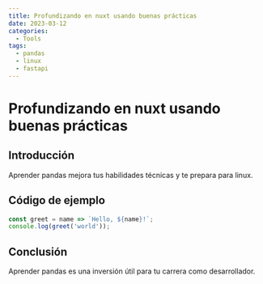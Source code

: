 ```yaml
---
title: Profundizando en nuxt usando buenas prácticas
date: 2023-03-12
categories:
  - Tools
tags:
  - pandas
  - linux
  - fastapi
---
```


# Profundizando en nuxt usando buenas prácticas

## Introducción

Aprender pandas mejora tus habilidades técnicas y te prepara para linux.

## Código de ejemplo

```javascript
const greet = name => `Hello, ${name}!`;
console.log(greet('world'));
```

## Conclusión

Aprender pandas es una inversión útil para tu carrera como desarrollador.